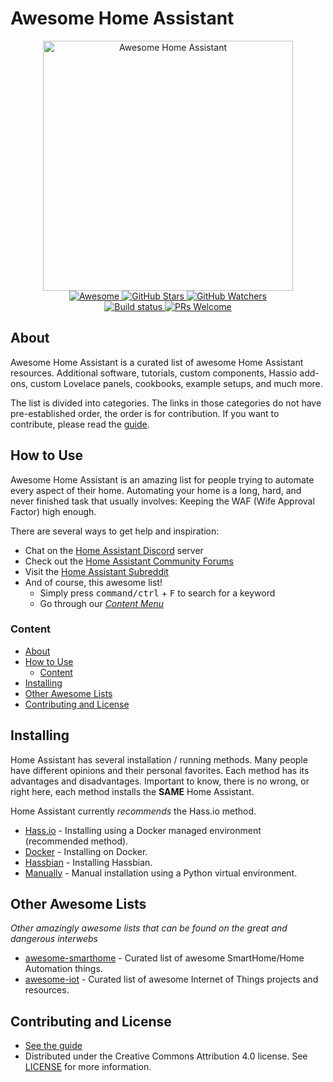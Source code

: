 # Awesome Home Assistant

<div align="center">
  <img width="400" src="https://cdn.rawgit.com/frenck/awesome-home-assistant/master/images/awesome-home-assistant.svg" alt="Awesome Home Assistant">
  <br>
  <a href="https://github.com/sindresorhus/awesome#readme" target="_blank">
    <img alt="Awesome" src="https://awesome.re/badge.svg">
  </a>
  <a href="https://github.com/frenck/awesome-home-assistant" target="_blank">
    <img alt="GitHub Stars" src="https://img.shields.io/github/stars/frenck/awesome-home-assistant.svg?style=social&label=Stars" />
  </a>
  <a href="https://github.com/frenck/awesome-home-assistant" target="_blank">
    <img alt="GitHub Watchers" src="https://img.shields.io/github/watchers/frenck/awesome-home-assistant.svg?style=social&label=Watchers">
  </a>
  <br>
  <a href="https://travis-ci.org/frenck/awesome-home-assistant" target="_blank">
    <img alt="Build status" src="https://api.travis-ci.org/frenck/awesome-home-assistant.svg?branch=master">
  </a>
  <a href="https://github.com/frenck/awesome-home-assistant/edit/master/README.md" target="_blank">
    <img alt="PRs Welcome" src="https://img.shields.io/badge/PRs-welcome-brightgreen.svg">
  </a>
</div>

## About

Awesome Home Assistant is a curated list of awesome Home Assistant resources.
Additional software, tutorials, custom components, Hassio add-ons,
custom Lovelace panels, cookbooks, example setups, and much more.

The list is divided into categories. The links in those categories do not have
pre-established order, the order is for contribution. If you want to contribute,
please read the [guide](https://github.com/frenck/awesome-home-assistant/blob/master/CONTRIBUTING.md).

## How to Use

Awesome Home Assistant is an amazing list for people trying to automate every
aspect of their home. Automating your home is a long, hard, and never finished
task that usually involves: Keeping the WAF (Wife Approval Factor) high enough.

There are several ways to get help and inspiration:

- Chat on the [Home Assistant Discord](https://discordapp.com/invite/c5DvZ4e) server
- Check out the [Home Assistant Community Forums](https://community.home-assistant.io/?u=frenck)
- Visit the [Home Assistant Subreddit](https://www.reddit.com/r/homeassistant/)
- And of course, this awesome list!
  - Simply press <kbd>command/ctrl</kbd> + <kbd>F</kbd> to search for a keyword
  - Go through our [_Content Menu_](#content)

### Content

- [About](#about)
- [How to Use](#how-to-use)
  - [Content](#content)
- [Installing](#installing)
- [Other Awesome Lists](#other-awesome-lists)
- [Contributing and License](#contributing-and-license)

## Installing

Home Assistant has several installation / running methods. Many people have
different opinions and their personal favorites. Each method has its
advantages and disadvantages. Important to know, there is no wrong, or right here,
each method installs the **SAME** Home Assistant.

Home Assistant currently _recommends_ the Hass.io method.

* [Hass.io](https://www.home-assistant.io/getting-started/) - Installing using a Docker managed environment (recommended method).
* [Docker](https://www.home-assistant.io/docs/installation/docker/) - Installing on Docker.
* [Hassbian](https://www.home-assistant.io/docs/installation/hassbian/installation/) - Installing Hassbian.
* [Manually](https://www.home-assistant.io/docs/installation/virtualenv/) - Manual installation using a Python virtual environment.

## Other Awesome Lists

_Other amazingly awesome lists that can be found on the great and dangerous interwebs_

* [awesome-smarthome](https://github.com/pfalcon/awesome-smarthome) - Curated list of awesome SmartHome/Home Automation things.
* [awesome-iot](https://github.com/HQarroum/awesome-iot) - Curated list of awesome Internet of Things projects and resources.

## Contributing and License

- [See the guide](https://github.com/frenck/awesome-home-assistant/blob/master/CONTRIBUTING.md)
- Distributed under the Creative Commons Attribution 4.0 license. 
  See [LICENSE](https://github.com/frenck/awesome-home-assistant/blob/master/LICENSE.md) for more information.
